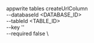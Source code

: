 appwrite tables createUrlColumn \
        --databaseId <DATABASE_ID> \
        --tableId <TABLE_ID> \
        --key '' \
        --required false \


